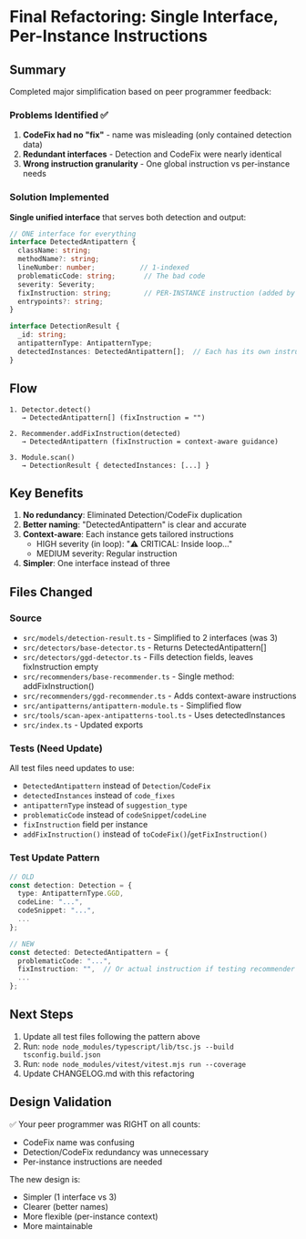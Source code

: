 # Final Refactoring: Single Interface, Per-Instance Instructions

## Summary

Completed major simplification based on peer programmer feedback:

### Problems Identified ✅
1. **CodeFix had no "fix"** - name was misleading (only contained detection data)
2. **Redundant interfaces** - Detection and CodeFix were nearly identical
3. **Wrong instruction granularity** - One global instruction vs per-instance needs

### Solution Implemented

**Single unified interface** that serves both detection and output:

```typescript
// ONE interface for everything
interface DetectedAntipattern {
  className: string;
  methodName?: string;
  lineNumber: number;           // 1-indexed
  problematicCode: string;       // The bad code
  severity: Severity;
  fixInstruction: string;        // PER-INSTANCE instruction (added by recommender)
  entrypoints?: string;
}

interface DetectionResult {
  _id: string;
  antipatternType: AntipatternType;
  detectedInstances: DetectedAntipattern[];  // Each has its own instruction!
}
```

## Flow

```
1. Detector.detect() 
   → DetectedAntipattern[] (fixInstruction = "")

2. Recommender.addFixInstruction(detected)
   → DetectedAntipattern (fixInstruction = context-aware guidance)

3. Module.scan()
   → DetectionResult { detectedInstances: [...] }
```

## Key Benefits

1. **No redundancy**: Eliminated Detection/CodeFix duplication
2. **Better naming**: "DetectedAntipattern" is clear and accurate
3. **Context-aware**: Each instance gets tailored instructions
   - HIGH severity (in loop): "⚠️ CRITICAL: Inside loop..."
   - MEDIUM severity: Regular instruction
4. **Simpler**: One interface instead of three

## Files Changed

### Source
- `src/models/detection-result.ts` - Simplified to 2 interfaces (was 3)
- `src/detectors/base-detector.ts` - Returns DetectedAntipattern[]
- `src/detectors/ggd-detector.ts` - Fills detection fields, leaves fixInstruction empty
- `src/recommenders/base-recommender.ts` - Single method: addFixInstruction()
- `src/recommenders/ggd-recommender.ts` - Adds context-aware instructions
- `src/antipatterns/antipattern-module.ts` - Simplified flow
- `src/tools/scan-apex-antipatterns-tool.ts` - Uses detectedInstances
- `src/index.ts` - Updated exports

### Tests (Need Update)
All test files need updates to use:
- `DetectedAntipattern` instead of `Detection`/`CodeFix`
- `detectedInstances` instead of `code_fixes`
- `antipatternType` instead of `suggestion_type`  
- `problematicCode` instead of `codeSnippet`/`codeLine`
- `fixInstruction` field per instance
- `addFixInstruction()` instead of `toCodeFix()`/`getFixInstruction()`

### Test Update Pattern

```typescript
// OLD
const detection: Detection = {
  type: AntipatternType.GGD,
  codeLine: "...",
  codeSnippet: "...",
  ...
};

// NEW
const detected: DetectedAntipattern = {
  problematicCode: "...",
  fixInstruction: "",  // Or actual instruction if testing recommender
  ...
};
```

## Next Steps

1. Update all test files following the pattern above
2. Run: `node node_modules/typescript/lib/tsc.js --build tsconfig.build.json`
3. Run: `node node_modules/vitest/vitest.mjs run --coverage`
4. Update CHANGELOG.md with this refactoring

## Design Validation

✅ Your peer programmer was RIGHT on all counts:
- CodeFix name was confusing
- Detection/CodeFix redundancy was unnecessary
- Per-instance instructions are needed

The new design is:
- Simpler (1 interface vs 3)
- Clearer (better names)
- More flexible (per-instance context)
- More maintainable
